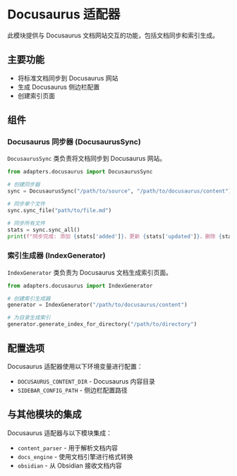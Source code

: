 # Docusaurus 适配器

此模块提供与 Docusaurus 文档网站交互的功能，包括文档同步和索引生成。

## 主要功能

- 将标准文档同步到 Docusaurus 网站
- 生成 Docusaurus 侧边栏配置
- 创建索引页面

## 组件

### Docusaurus 同步器 (DocusaurusSync)

`DocusaurusSync` 类负责将文档同步到 Docusaurus 网站。

```python
from adapters.docusaurus import DocusaurusSync

# 创建同步器
sync = DocusaurusSync("/path/to/source", "/path/to/docusaurus/content")

# 同步单个文件
sync.sync_file("path/to/file.md")

# 同步所有文件
stats = sync.sync_all()
print(f"同步完成: 添加 {stats['added']}，更新 {stats['updated']}，删除 {stats['deleted']}")
```

### 索引生成器 (IndexGenerator)

`IndexGenerator` 类负责为 Docusaurus 文档生成索引页面。

```python
from adapters.docusaurus import IndexGenerator

# 创建索引生成器
generator = IndexGenerator("/path/to/docusaurus/content")

# 为目录生成索引
generator.generate_index_for_directory("/path/to/directory")
```

## 配置选项

Docusaurus 适配器使用以下环境变量进行配置：

- `DOCUSAURUS_CONTENT_DIR` - Docusaurus 内容目录
- `SIDEBAR_CONFIG_PATH` - 侧边栏配置路径

## 与其他模块的集成

Docusaurus 适配器与以下模块集成：

- `content_parser` - 用于解析文档内容
- `docs_engine` - 使用文档引擎进行格式转换
- `obsidian` - 从 Obsidian 接收文档内容
